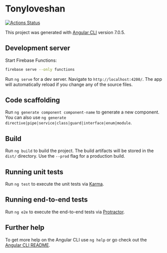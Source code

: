 # Tonyloveshan

[![Actions Status](https://github.com/tonyxu-io/tonyloveshan.com/workflows/Build_And_Deploy_To_Firebase_Hosting/badge.svg)](https://github.com/tonyxu-io/tonyloveshan.com/actions)

This project was generated with [Angular CLI](https://github.com/angular/angular-cli) version 7.0.5.

## Development server

Start Firebase Functions:

```sh
firebase serve --only functions
```

Run `ng serve` for a dev server. Navigate to `http://localhost:4200/`. The app will automatically reload if you change any of the source files.

## Code scaffolding

Run `ng generate component component-name` to generate a new component. You can also use `ng generate directive|pipe|service|class|guard|interface|enum|module`.

## Build

Run `ng build` to build the project. The build artifacts will be stored in the `dist/` directory. Use the `--prod` flag for a production build.

## Running unit tests

Run `ng test` to execute the unit tests via [Karma](https://karma-runner.github.io).

## Running end-to-end tests

Run `ng e2e` to execute the end-to-end tests via [Protractor](http://www.protractortest.org/).

## Further help

To get more help on the Angular CLI use `ng help` or go check out the [Angular CLI README](https://github.com/angular/angular-cli/blob/master/README.md).
